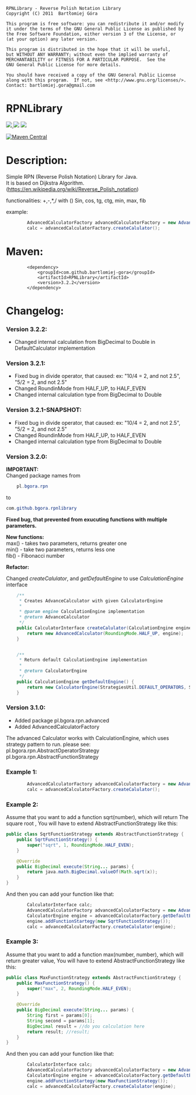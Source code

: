     RPNLibrary - Reverse Polish Notation Library
    Copyright (C) 2011  Bartłomiej Góra

    This program is free software: you can redistribute it and/or modify
    it under the terms of the GNU General Public License as published by
    the Free Software Foundation, either version 3 of the License, or
    (at your option) any later version.

    This program is distributed in the hope that it will be useful,
    but WITHOUT ANY WARRANTY; without even the implied warranty of
    MERCHANTABILITY or FITNESS FOR A PARTICULAR PURPOSE.  See the
    GNU General Public License for more details.

    You should have received a copy of the GNU General Public License
    along with this program.  If not, see <http://www.gnu.org/licenses/>.
    Contact: bartlomiej.gora@gmail.com


# RPNLibrary

<a href="https://travis-ci.org/bartlomiej-gora/RPNLibrary">
<img src="https://travis-ci.org/bartlomiej-gora/RPNLibrary.svg?branch=master">
</a>
<a href="https://www.codacy.com/app/bartlomiej.gora/RPNLibrary?utm_source=github.com&amp;utm_medium=referral&amp;utm_content=bartlomiej-gora/RPNLibrary&amp;utm_campaign=Badge_Grade">
<img src="https://api.codacy.com/project/badge/Grade/94cbf471a20048989c9b066f6ad4d414"/></a>
<a href="https://www.codacy.com/app/bartlomiej.gora/RPNLibrary?utm_source=github.com&amp;utm_medium=referral&amp;utm_content=bartlomiej-gora/RPNLibrary&amp;utm_campaign=Badge_Coverage"><img src="https://api.codacy.com/project/badge/Coverage/94cbf471a20048989c9b066f6ad4d414"/></a>

[![Maven Central](https://maven-badges.herokuapp.com/maven-central/com.github.bartlomiej-gora/RPNLibrary/badge.svg)](https://maven-badges.herokuapp.com/maven-central/com.github.bartlomiej-gora/RPNLibrary)


Description:
===
Simple RPN (Reverse Polish Notation) Library for Java.<br>
It is based on Dijkstra Algorithm. (https://en.wikipedia.org/wiki/Reverse_Polish_notation)



functionalities:
+,-,*,/ with ()
Sin, cos, tg, ctg,
min, max, fib

example: 
```java
        AdvancedCalculatorFactory advancedCalculatorFactory = new AdvancedCalculatorFactory();
        calc = advancedCalculatorFactory.createCalulator();
```


Maven:
===
```
        <dependency>
            <groupId>com.github.bartlomiej-gora</groupId>
            <artifactId>RPNLibrary</artifactId>
            <version>3.2.2</version>
        </dependency>
```


Changelog:
====

### Version 3.2.2:

- Changed internal calculation from BigDecimal to Double in DefaultCalculator implementation

### Version 3.2.1:

- Fixed bug in divide operator, that caused:
 ex: "10/4 = 2, and not 2.5",
 "5/2 = 2, and not 2.5"
- Changed RoundinMode from HALF_UP, to HALF_EVEN
- Changed internal calculation type from BigDecimal to Double

### Version 3.2.1-SNAPSHOT:

- Fixed bug in divide operator, that caused:
 ex: "10/4 = 2, and not 2.5",
 "5/2 = 2, and not 2.5"
- Changed RoundinMode from HALF_UP, to HALF_EVEN
- Changed internal calculation type from BigDecimal to Double

### Version 3.2.0:

<b>IMPORTANT:</b></br>
Changed package names from
```java
    pl.bgora.rpn
```
 to 
 ```java
 com.github.bgora.rpnlibrary
 ```
  
  <b>Fixed bug, that prevented from exucuting functions with multiple parameters.</b>
  
  <b>New functions:</b></br>
  max() - takes two parameters, returns greater one</br>
  min() - take two parameters, returns less one</br>
  fib() - Fibonacci number</br>
  
  <b>Refactor:</b>
  
  Changed <i>createCalulator</i>, and <i> getDefaultEngine</i> to use <i>CalculationEngine</i> interface
  
```java
    /**
     * Creates AdvanceCalculator with given CalculatorEngine
     *
     * @param engine CalculationEngine implementation
     * @return AdvanceCalculator
     */
    public CalculatorInterface createCalulator(CalculationEngine engine) {
        return new AdvancedCalculator(RoundingMode.HALF_UP, engine);
    }


    /**
     * Return default CalculationEngine implementation
     *
     * @return CalculatorEngine
     */
    public CalculationEngine getDefaultEngine() {
        return new CalculatorEngine(StrategiesUtil.DEFAULT_OPERATORS, StrategiesUtil.DEFAULT_FUNCTIONS);
    }
```

### Version 3.1.0:



- Added package pl.bgora.rpn.advanced</br>
- Added AdvancedCalculatorFactory</br>


The advanced Calculator works with CalculationEngine, which uses strategy pattern to run.
please see:</br>
pl.bgora.rpn.AbstractOperatorStrategy</br>
pl.bgora.rpn.AbstractFunctionStrategy</br>

### Example 1:


```java
        AdvancedCalculatorFactory advancedCalculatorFactory = new AdvancedCalculatorFactory();
        calc = advancedCalculatorFactory.createCalulator();
```

### Example 2:

Assume that you want to add a function sqrt(number), which will return The square root , You will have to extend
AbstractFunctionStrategy like this:

```java
public class SqrtFunctionStrategy extends AbstractFunctionStrategy {
    public SqrtFunctionStrategy() {
        super("sqrt", 1, RoundingMode.HALF_EVEN);
    }

    @Override
    public BigDecimal execute(String... params) {
        return java.math.BigDecimal.valueOf(Math.sqrt(x));
    }
}
```

And then you can add your function like that:

```java
        CalculatorInterface calc;
        AdvancedCalculatorFactory advancedCalculatorFactory = new AdvancedCalculatorFactory();
        CalculatorEngine engine = advancedCalculatorFactory.getDefaultEngine();
        engine.addFunctionStartegy(new SqrtFunctionStrategy());
        calc = advancedCalculatorFactory.createCalulator(engine);
```

### Example 3:
Assume that you want to add a function max(number, number), which will return greater value, You will have to extend
AbstractFunctionStrategy like this:

```java
public class MaxFunctionStrategy extends AbstractFunctionStrategy {
    public MaxFunctionStrategy() {
        super("max", 2, RoundingMode.HALF_EVEN);
    }

    @Override
    public BigDecimal execute(String... params) {
        String first = params[0];
        String second = params[1];
        BigDecimal result = //do you calculation here
        return result; //result;
    }
}
```

And then you can add your function like that:

```java
        CalculatorInterface calc;
        AdvancedCalculatorFactory advancedCalculatorFactory = new AdvancedCalculatorFactory();
        CalculatorEngine engine = advancedCalculatorFactory.getDefaultEngine();
        engine.addFunctionStartegy(new MaxFunctionStrategy());
        calc = advancedCalculatorFactory.createCalulator(engine);
```




